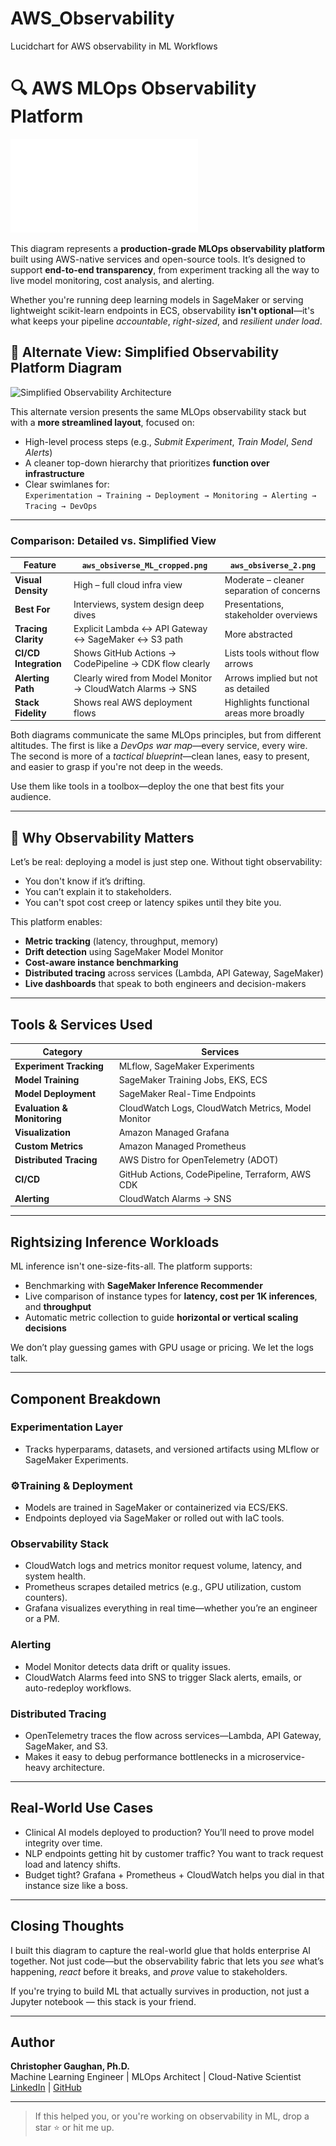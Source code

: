 # AWS_Observability
Lucidchart for AWS observability in ML Workflows

# 🔍 AWS MLOps Observability Platform

![AWS Observability Platform](./aws_obsiverse_ML.pdf)

This diagram represents a **production-grade MLOps observability platform** built using AWS-native services and open-source tools. It’s designed to support **end-to-end transparency**, from experiment tracking all the way to live model monitoring, cost analysis, and alerting.

Whether you're running deep learning models in SageMaker or serving lightweight scikit-learn endpoints in ECS, observability **isn't optional**—it's what keeps your pipeline *accountable*, *right-sized*, and *resilient under load*.

## 🧭 Alternate View: Simplified Observability Platform Diagram

![Simplified Observability Architecture](./aws_obsiverse_2.png)

This alternate version presents the same MLOps observability stack but with a **more streamlined layout**, focused on:

- High-level process steps (e.g., *Submit Experiment*, *Train Model*, *Send Alerts*)
- A cleaner top-down hierarchy that prioritizes **function over infrastructure**
- Clear swimlanes for:  
  `Experimentation → Training → Deployment → Monitoring → Alerting → Tracing → DevOps`

---

### Comparison: Detailed vs. Simplified View

| Feature | `aws_obsiverse_ML_cropped.png` | `aws_obsiverse_2.png` |
|--------|-------------------------------|------------------------|
| **Visual Density** | High – full cloud infra view | Moderate – cleaner separation of concerns |
| **Best For** | Interviews, system design deep dives | Presentations, stakeholder overviews |
| **Tracing Clarity** | Explicit Lambda ↔ API Gateway ↔ SageMaker ↔ S3 path | More abstracted |
| **CI/CD Integration** | Shows GitHub Actions → CodePipeline → CDK flow clearly | Lists tools without flow arrows |
| **Alerting Path** | Clearly wired from Model Monitor → CloudWatch Alarms → SNS | Arrows implied but not as detailed |
| **Stack Fidelity** | Shows real AWS deployment flows | Highlights functional areas more broadly |

Both diagrams communicate the same MLOps principles, but from different altitudes. The first is like a *DevOps war map*—every service, every wire. The second is more of a *tactical blueprint*—clean lanes, easy to present, and easier to grasp if you're not deep in the weeds.

Use them like tools in a toolbox—deploy the one that best fits your audience.



---

## 🧠 Why Observability Matters

Let’s be real: deploying a model is just step one. Without tight observability:
- You don't know if it’s drifting.
- You can’t explain it to stakeholders.
- You can't spot cost creep or latency spikes until they bite you.

This platform enables:
- **Metric tracking** (latency, throughput, memory)
- **Drift detection** using SageMaker Model Monitor
- **Cost-aware instance benchmarking**
- **Distributed tracing** across services (Lambda, API Gateway, SageMaker)
- **Live dashboards** that speak to both engineers and decision-makers

---

## Tools & Services Used

| Category | Services |
|----------|----------|
| **Experiment Tracking** | MLflow, SageMaker Experiments |
| **Model Training** | SageMaker Training Jobs, EKS, ECS |
| **Model Deployment** | SageMaker Real-Time Endpoints |
| **Evaluation & Monitoring** | CloudWatch Logs, CloudWatch Metrics, Model Monitor |
| **Visualization** | Amazon Managed Grafana |
| **Custom Metrics** | Amazon Managed Prometheus |
| **Distributed Tracing** | AWS Distro for OpenTelemetry (ADOT) |
| **CI/CD** | GitHub Actions, CodePipeline, Terraform, AWS CDK |
| **Alerting** | CloudWatch Alarms → SNS |

---

## Rightsizing Inference Workloads

ML inference isn't one-size-fits-all. The platform supports:
- Benchmarking with **SageMaker Inference Recommender**
- Live comparison of instance types for **latency, cost per 1K inferences**, and **throughput**
- Automatic metric collection to guide **horizontal or vertical scaling decisions**

We don’t play guessing games with GPU usage or pricing. We let the logs talk.

---

## Component Breakdown

### Experimentation Layer
- Tracks hyperparams, datasets, and versioned artifacts using MLflow or SageMaker Experiments.

### ⚙Training & Deployment
- Models are trained in SageMaker or containerized via ECS/EKS.
- Endpoints deployed via SageMaker or rolled out with IaC tools.

### Observability Stack
- CloudWatch logs and metrics monitor request volume, latency, and system health.
- Prometheus scrapes detailed metrics (e.g., GPU utilization, custom counters).
- Grafana visualizes everything in real time—whether you’re an engineer or a PM.

### Alerting
- Model Monitor detects data drift or quality issues.
- CloudWatch Alarms feed into SNS to trigger Slack alerts, emails, or auto-redeploy workflows.

### Distributed Tracing
- OpenTelemetry traces the flow across services—Lambda, API Gateway, SageMaker, and S3.
- Makes it easy to debug performance bottlenecks in a microservice-heavy architecture.

---

## Real-World Use Cases

- Clinical AI models deployed to production? You’ll need to prove model integrity over time.
- NLP endpoints getting hit by customer traffic? You want to track request load and latency shifts.
- Budget tight? Grafana + Prometheus + CloudWatch helps you dial in that instance size like a boss.

---

## Closing Thoughts

I built this diagram to capture the real-world glue that holds enterprise AI together. Not just code—but the observability fabric that lets you *see* what’s happening, *react* before it breaks, and *prove* value to stakeholders.

If you're trying to build ML that actually survives in production, not just a Jupyter notebook — this stack is your friend.

---

## Author

**Christopher Gaughan, Ph.D.**  
Machine Learning Engineer | MLOps Architect | Cloud-Native Scientist  
[LinkedIn](https://www.linkedin.com/in/gaughanchristopher) | [GitHub](https://github.com/christophergaughan)

---

> If this helped you, or you're working on observability in ML, drop a star ⭐ or hit me up.



